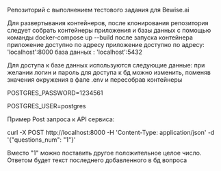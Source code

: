 Репозиторий с выполнением тестового задания для Bewise.ai

Для развертывания контейнеров, после клонирования репозитория следует собрать контейнеры приложения и базы данных с помощью команды
docker-compose up --build
после запуска контейнера приложение доступно по адресу
приложение доступно по адресу: 'localhost':8000
база данных : 'localhost':5432

Для доступа к базе данных используются следующие данные:
при желании логин и пароль для доступа к бд можно изменить, поменяв значения окружения в фале .env и пересобрав контейнеры

POSTGRES_PASSWORD=1234561

POSTGRES_USER=postgres

Пример Post запроса к API сервиса:

curl -X POST http://localhost:8000 -H 'Content-Type: application/json' -d '{"questions_num": "1"}'

Вместо "1" можно поставить другое положительное целое число.
Ответом будет текст последнего добавленного в бд вопроса
